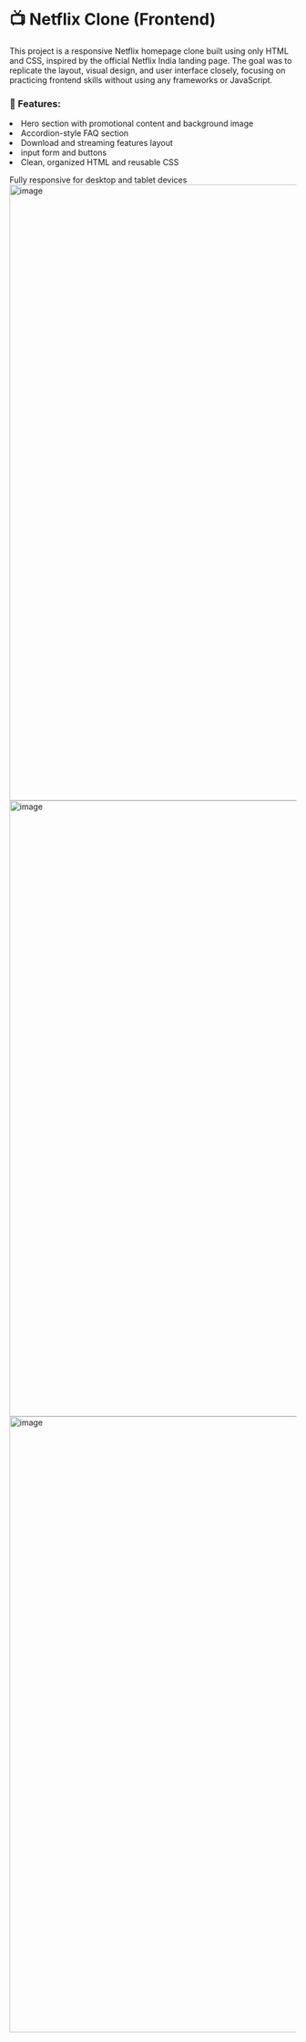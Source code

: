 <h1>📺 Netflix Clone (Frontend)</h1>
<p>This project is a responsive Netflix homepage clone built using only HTML and CSS, inspired by the official Netflix India landing page. The goal was to replicate the layout, visual design, and user interface closely, focusing on practicing frontend skills without using any frameworks or JavaScript.</p>

<h3>🎯 Features:</h3>
<li>Hero section with promotional content and background image</li>

<li>Accordion-style FAQ section</li>

<li>Download and streaming features layout</li>

<li> input form and buttons</li>

<li>Clean, organized HTML and reusable CSS</li>

Fully responsive for desktop and tablet devices</li>
<img width="1920" height="1080" alt="image" src="https://github.com/user-attachments/assets/d2bd0a30-6dd1-441b-abf3-c3d0f112bab5" />
<img width="1920" height="1080" alt="image" src="https://github.com/user-attachments/assets/cfeb0680-ff08-49f9-ba7e-0765110632e7" />
<img width="1920" height="1080" alt="image" src="https://github.com/user-attachments/assets/131320c9-2b91-4d29-893b-da882e7ee58b" />



